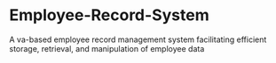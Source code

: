 # Employee-Record-System
A va-based employee record management system facilitating efficient storage, retrieval, and manipulation of employee data
